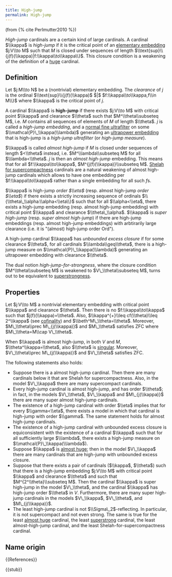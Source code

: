```yaml
---
title: High-jump
permalink: High-jump
---
```


(from {% cite Perlmutter2010 %})

*High-jump* cardinals are a certain kind of large cardinals. A cardinal $\\kappa$ is *high-jump* if it is the critical point of an [elementary embedding](Elementary_embedding "Elementary embedding") $j:V\\to M$ such that $M$ is closed under sequences of length $\\text{sup}\\{j(f)(\\kappa)|f:\\kappa\\to\\kappa\\}$. This closure condition is a weakening of the definition of a [huge](Huge "Huge") cardinal.

## Definition

Let $j:M\\to N$ be a (nontrivial) elementary embedding. The *clearance* of $j$ is the ordinal $\\text{sup}\\{j(f)(\\kappa)$ $|$ $f:\\kappa\\to\\kappa,f\\in M\\}$ where $\\kappa$ is the critical point of $j$.

A cardinal $\\kappa$ is **high-jump** if there exists $j:V\\to M$ with critical point $\\kappa$ and clearance $\\theta$ such that $M^\\theta\\subseteq M$, i.e. $M$ contains all sequences of elements of $M$ of length $\\theta$. $j$ is called a *high-jump embedding*, and a [normal fine ultrafilter](Filter "Filter") on some $\\mathcal{P}\_\\kappa(\\lambda)$ generating an [ultrapower embedding](Ultrapower "Ultrapower") that is high-jump is a *high-jump ultrafilter* (or *high-jump measure*).

$\\kappa$ is called *almost high-jump* if $M$ is closed under sequences of length $<\\theta$ instead, i.e. $M^\\lambda\\subseteq M$ for all $\\lambda<\\theta$. $j$ is then an *almost high-jump* embedding. This means that for all $f:\\kappa\\to\\kappa$, $M^{j(f)(\\kappa)}\\subseteq M$. [Shelah for supercompactness](Shelah "Shelah") cardinals are a natural weakening of almost high-jump cardinals which allows to have one embedding per $f:\\kappa\\to\\kappa$ rather than a single embedding for all such $f$s.

$\\kappa$ is high-jump *order $\\eta$* (resp. almost high-jump *order $\\eta$*) if there exists a strictly increasing sequence of ordinals $\\{\\theta\_\\alpha:\\alpha<\\eta\\}$ such that for all $\\alpha<\\eta$, there exists a high-jump embedding (resp. almost high-jump embedding) with critical point $\\kappa$ and clearance $\\theta\_\\alpha$. $\\kappa$ is *super high-jump* (resp. *super almost high-jump*) if there are high-jump embeddings (resp. almost high-jump embeddings) with arbtirarily large clearance (i.e. it is "(almost) high-jump order Ord").

A high-jump cardinal $\\kappa$ has *unbounded excess closure* if for some clearance $\\theta$, for all cardinals $\\lambda\\geq\\theta$, there is a high-jump measure on $\\mathcal{P}\_\\kappa(\\lambda)$ generating an ultrapower embedding with clearance $\\theta$.

The dual notion *high-jump-for-strongness*, where the closure condition $M^\\theta\\subseteq M$ is weakened to $V\_\\theta\\subseteq M$, turns out to be equivalent to [superstrongness](Superstrong "Superstrong").

## Properties

Let $j:V\\to M$ a nontrivial elementary embedding with critical point $\\kappa$ and clearance $\\theta$. Then there is no $f:\\kappa\\to\\kappa$ such that $j(f)(\\kappa)=\\theta$.
Also, $\\kappa^{+}\\leq cf(\\theta)\\leq 2^\\kappa$ (see [cofinality](Cofinality "Cofinality")) and $\\beth^M\_\\theta=\\theta$. Moreover, $M\_\\theta\\prec M\_{j(\\kappa)}$ and $M\_\\theta$ satisfies ZFC where $M\_\\theta=M\\cap V\_\\theta$.

When $\\kappa$ is almost high-jump, in both $V$ and $M$, $\\theta^\\kappa=\\theta$, also $\\theta$ is [singular](Singular "Singular"). Moreover, $V\_\\theta\\prec M\_{j(\\kappa)}$ and $V\_\\theta$ satisfies ZFC.

The following statements also holds:

-   Suppose there is a almost high-jump cardinal. Then there are many cardinals below it that are Shelah for supercompactness. Also, in the model $V\_\\kappa$ there are many supercompact cardinals.
-   Every high-jump cardinal is almost high-jump, and has order $\\theta$; in fact, in the models $V\_\\theta$, $V\_\\kappa$ and $M\_{j(\\kappa)}$ there are many super almost high-jump cardinals.
-   The existence of a high-jump cardinal with order $\\eta$ implies that for every $\\gamma<\\eta$, there exists a model in which that cardinal is high-jump with order $\\gamma$. The same statement holds for almost high-jump cardinals.
-   The existence of a high-jump cardinal with unbounded excess closure is equiconsistent with the existence of a cardinal $\\kappa$ such that for all sufficiently large $\\lambda$, there exists a high-jump measure on $\\mathcal{P}\_\\kappa(\\lambda$).
-   Suppose $\\kappa$ is [almost huge](Huge "Huge"); then in the model $V\_\\kappa$ there are many cardinals that are high-jump with unbounded excess closure.
-   Suppose that there exists a pair of cardinals ($\\kappa$, $\\theta$) such that there is a high-jump embedding $j:V\\to M$ with critical point $\\kappa$ and clearance $\\theta$ and such that $M^{2^\\theta}\\subseteq M$. Then the cardinal $\\kappa$ is super high-jump in the model $V\_\\theta$, and the cardinal $\\kappa$ has high-jump order $\\theta$ in $V$. Furthermore, there are many super high-jump cardinals in the models $V\_\\kappa$, $V\_\\theta$, and $M\_{j(\\kappa)}$.
-   The least high-jump cardinal is not $\\Sigma\_2$-reflecting. In particular, it is not supercompact and not even strong. The same is true for the least [almost huge](Huge "Huge") cardinal, the least [superstrong](Superstrong "Superstrong") cardinal, the least almost-high-jump cardinal, and the least Shelah-for-supercompactness cardinal.

## Name origin

{{References}}

{{stub}}

